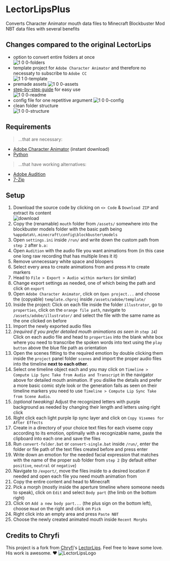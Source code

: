 # LectorLipsPlus

Converts Character Animator mouth data files to Minecraft Blockbuster Mod NBT data files with several benefits

## Changes compared to the original LectorLips
- option to convert entire folders at once\
![1 0 0-folders](https://github.com/user-attachments/assets/6a145327-b157-44e5-b1e3-434e93915868)
- template project for `Adobe Character Animator` and therefore no necessaty to subscribe to `Adobe CC`\
![1 1 0-template](https://github.com/user-attachments/assets/c26714a6-5a8e-4833-85cd-daefe607ef22)
- premade assets
![1 0 0-assets](https://github.com/user-attachments/assets/321d3f17-24db-4a43-87f5-68375af8fdd7)
- [step-by-step guide](https://github.com/ItsLeMax/LectorLipsPlus?tab=readme-ov-file#setup) for easy use\
![1 0 0-readme](https://github.com/user-attachments/assets/c9090e9f-822f-4b7a-8116-28feb01e6c75)
- config file for one repetitive argument
![1 0 0-config](https://github.com/user-attachments/assets/055a7c25-c2d0-47c3-9003-68bb73eb7c85)
- clean folder structure\
![1 0 0-structure](https://github.com/user-attachments/assets/6877cc6b-169c-40f5-96e8-b890c819a0d9)

## Requirements

> ...that are necessary:
- [Adobe Character Animator](https://creativecloud.adobe.com/apps/download/character-animator) (instant download)
- [Python](https://www.python.org/downloads/)
> ...that have working alternatives:
- [Adobe Audition](https://www.adobe.com/de/creativecloud/plans.html)
- [7-Zip](https://7-zip.de/download.html)

## Setup

1. Download the source code by clicking on `<> Code` & `Download ZIP` and extract its content\
![download](https://github.com/ItsLeMax/File-Mass-Renaming/assets/80857459/847b4ed1-b820-4479-8a0b-a48bcfe55108)
2. Copy the (renamable) `mouth` folder from `/assets/` somewhere into the blockbuster models folder with the basic path being `%appdata%\.minecraft\config\blockbuster\models`
3. Open `settings.ini` inside `/run/` and write down the custom path from `step 2` after `b.a:`
4. Open `Audition` with the audio file you want animations from (in this case one long raw recording that has multiple lines it it)
5. Remove unnecessary white space and bloopers
6. Select every area to create animations from and press `M` to create markers
7. Head to `File > Export > Audio within markers` (or similar)
8. Change export settings as needed, one of which being the path and click on `export`
9. Open `Adobe Character Animator`, click on `Open project...` and choose the (copyable) `template.chproj` inside `/assets/adobe/template/`
10. Inside the project: Click on each file inside the folder `illustrator`, go to `properties`, click on the `orange file path`, navigate to `/assets/adobe/illustrator/` and select the file with the same name as the one clicked on before
11. Import the newly exported audio files
12. *(required if you prefer detailed mouth animations as seen in `step 14`)* Click on each audio file and head to `properties` into the blank white box where you need to transcribe the spoken words into text using the `play button` above the blue file path as orientation
13. Open the scenes fitting to the required emotion by double clicking them inside the `project` panel folder `scenes` and import the proper audio files into the timeline **next to each other**.
14. Select one timeline object each and you may click on `Timeline > Compute Lip Sync Take from Audio and Transcript` in the navigator above for detailed mouth animation. If you dislike the details and prefer a more basic comic style look or the generation fails as seen on their timeline markers you need to use `Timeline > Compute Lip Sync Take from Scene Audio`.
15. *(optional tweaking)* Adjust the recognized letters with purple background as needed by changing their length and letters using right click
16. Right click each light purple lip sync layer and click on `Copy Visemes for After Effects`
17. Create in a directory of your choice text files for each viseme copy according to its emotion, optimally with a recognizable name, paste the clipboard into each one and save the files
18. Run `convert-folder.bat` or `convert-single.bat` inside `/run/`, enter the folder or file path of the text files created before and press enter
19. Write down an emotion for the needed facial expression that matches with the name of the proper sub folder from `step 2` (by default either `positive`, `neutral` or `negative`)
20. Navigate to `/export/`, move the files inside to a desired location if needed and open each file you need mouth animation from
21. Copy the entire content and head to Minecraft
22. Pick a morph (mostly inside the aperture timeline where someone needs to speak), click on `Edit` and select `Body part` (the limb on the bottom right)
23. Click on `Add a new body part...` (the plus sign on the bottom left), choose `Head` on the right and click on `Pick`
24. Right click into an empty area and press `Paste NBT`
25. Choose the newly created animated mouth inside `Recent Morphs`

## Credits to Chryfi

This project is a fork from [Chryfi](https://github.com/Chryfi/)'s [LectorLips](https://github.com/Chryfi/LectorLips). Feel free to leave some love. His work is awesome. ❤️
![LectorLipsLogo](https://github.com/user-attachments/assets/bba99c8f-8ad1-491c-a918-d70b8306cef6)